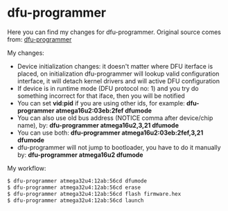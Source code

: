 # dfu-programmer
Here you can find my changes for dfu-programmer.
Original source comes from: [dfu-programmer](https://github.com/dfu-programmer/dfu-programmer)

My changes:
* Device initialization changes: it doesn't matter where DFU iterface is placed, on initialization dfu-programmer will lookup valid configuration interface, it will detach kernel drivers and will active DFU configuration
* If device is in runtime mode (DFU protocol no: 1) and you try do something incorrect for that iface, then you will be notified
* You can set **vid:pid** if you are using other ids, for example: **dfu-programmer atmega16u2:03eb:2fef dfumode**
* You can also use old bus address (NOTICE comma after device/chip name), by: **dfu-programmer atmega16u2,3,21 dfumode**
* You can use both: **dfu-programmer atmega16u2:03eb:2fef,3,21 dfumode**
* dfu-programmer will not jump to bootloader, you have to do it manually by: **dfu-programmer atmega16u2 dfumode**

My workflow:
```sh
$ dfu-programmer atmega32u4:12ab:56cd dfumode
$ dfu-programmer atmega32u4:12ab:56cd erase
$ dfu-programmer atmega32u4:12ab:56cd flash firmware.hex
$ dfu-programmer atmega32u4:12ab:56cd launch
```
